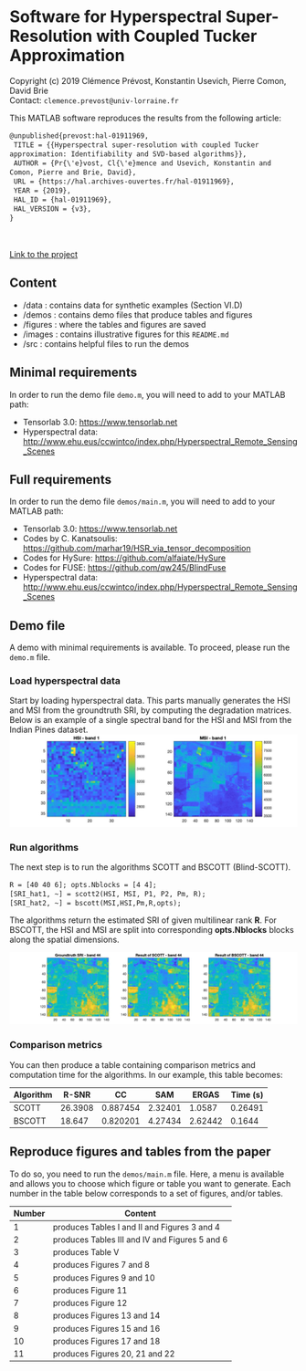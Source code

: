 # Software for Hyperspectral Super-Resolution with Coupled Tucker Approximation

Copyright (c) 2019 Clémence Prévost, Konstantin Usevich, Pierre Comon, David Brie <br>
Contact: ```clemence.prevost@univ-lorraine.fr```

This MATLAB software reproduces the results from the following article:
```
@unpublished{prevost:hal-01911969,
 TITLE = {{Hyperspectral super-resolution with coupled Tucker approximation: Identifiability and SVD-based algorithms}},
 AUTHOR = {Pr{\'e}vost, Cl{\'e}mence and Usevich, Konstantin and Comon, Pierre and Brie, David},
 URL = {https://hal.archives-ouvertes.fr/hal-01911969},
 YEAR = {2019},
 HAL_ID = {hal-01911969},
 HAL_VERSION = {v3},
}
```
<br><br>
[Link to the project](https://github.com/cprevost4/HSR_Software)

## Content

 - /data : contains data for synthetic examples (Section VI.D)
 - /demos : contains demo files that produce tables and figures
 - /figures : where the tables and figures are saved
 - /images : contains illustrative figures for this ```README.md```
 - /src : contains helpful files to run the demos

## Minimal requirements

 In order to run the demo file ```demo.m```, you will need to add to your MATLAB path:
 - Tensorlab 3.0: https://www.tensorlab.net
 - Hyperspectral data: http://www.ehu.eus/ccwintco/index.php/Hyperspectral_Remote_Sensing_Scenes
      
## Full requirements

 In order to run the demo file ```demos/main.m```, you will need to add to your MATLAB path:
 - Tensorlab 3.0: https://www.tensorlab.net
 - Codes by C. Kanatsoulis: https://github.com/marhar19/HSR_via_tensor_decomposition
 - Codes for HySure: https://github.com/alfaiate/HySure
 - Codes for FUSE: https://github.com/qw245/BlindFuse
 - Hyperspectral data: http://www.ehu.eus/ccwintco/index.php/Hyperspectral_Remote_Sensing_Scenes
 
 ## Demo file
 
 A demo with minimal requirements is available. To proceed, please run the ```demo.m``` file.
 
 ### Load hyperspectral data
 
 Start by loading hyperspectral data. This parts manually generates the HSI and MSI from the groundtruth SRI, by computing the degradation matrices.
 Below is an example of a single spectral band for the HSI and MSI from the Indian Pines dataset.
 <img src="images/init.jpg?raw=true"/>
 
 ### Run algorithms
 
 The next step is to run the algorithms SCOTT and BSCOTT (Blind-SCOTT).
 ```
 R = [40 40 6]; opts.Nblocks = [4 4];
 [SRI_hat1, ~] = scott2(HSI, MSI, P1, P2, Pm, R);
 [SRI_hat2, ~] = bscott(MSI,HSI,Pm,R,opts);
 ```
 The algorithms return the estimated SRI of given multilinear rank <b>R</b>. For BSCOTT, the HSI and MSI are split into corresponding <b>opts.Nblocks</b> blocks along the spatial dimensions.

<img src="images/results.jpg?raw=true"/>
 
 ### Comparison metrics
 
 You can then produce a table containing comparison metrics and computation time for the algorithms. In our example, this table becomes:


| Algorithm | R-SNR   | CC       | SAM     | ERGAS   | Time (s) |
|-----------|---------|----------|---------|---------|----------|
| SCOTT     | 26.3908 | 0.887454 | 2.32401 | 1.0587  | 0.26491  |
| BSCOTT    | 18.647  | 0.820201 | 4.27434 | 2.62442 | 0.1644   |


## Reproduce figures and tables from the paper

To do so, you need to run the ```demos/main.m``` file.
Here, a menu is available and allows you to choose which figure or table you want to generate.
Each number in the table below corresponds to a set of figures, and/or tables.

| Number | Content                                        |
|--------|------------------------------------------------|
| 1      | produces Tables I and II and Figures 3 and 4   |
| 2      | produces Tables III and IV and Figures 5 and 6 |
| 3      | produces Table V                               |
| 4      | produces Figures 7 and 8                       |
| 5      | produces Figures 9 and 10                      |
| 6      | produces Figure 11                             |
| 7      | produces Figure 12                             |
| 8      | produces Figures 13 and 14                     |
| 9      | produces Figures 15 and 16                     |
| 10     | produces Figures 17 and 18                     |
| 11     | produces Figures 20, 21 and 22                 |
